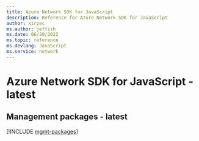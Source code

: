```yaml
---
title: Azure Network SDK for JavaScript
description: Reference for Azure Network SDK for JavaScript
author: xirzec
ms.author: jeffish
ms.date: 06/20/2022
ms.topic: reference
ms.devlang: JavaScript
ms.service: network
---
```

# Azure Network SDK for JavaScript - latest
## Management packages - latest
[!INCLUDE [mgmt-packages](network-mgmt-index.md)]

